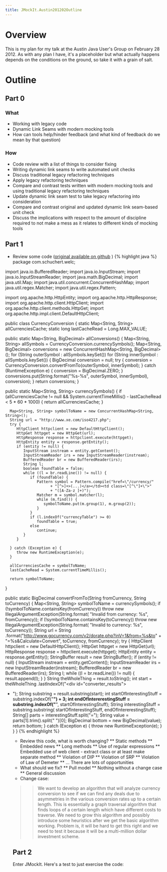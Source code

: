 ```yaml
---
title: JMockIt.Austin201202Outline
---
```

# Overview
This is my plan for my talk at the Austin Java User's Group on February 28 2012. As with any plan I have, it's a placeholder but what actually happens depends on the conditions on the ground, so take it with a grain of salt.

# Outline
## Part 0
### What
* Working with legacy code
* Dynamic Link Seams with modern mocking tools
* How can tools help/hinder feedback (and what kind of feedback do we mean by that question)
### How
* Code review with a list of things to consider fixing
* Writing dynamic link seams to write automated unit checks
* Discuss traditional legacy refactoring techniques
* Apply legacy refactoring techniques
* Compare and contrast tests written with modern mocking tools and using traditional legacy refactoring techniques
* Update dynamic link seam test to take legacy refactoring into consideration
* Compare and contrast original and updated dynamic link seam-based unit check
* Discuss the implications with respect to the amount of discipline required to not make a mess as it relates to different kinds of mocking tools
## Part 1
* Review some code ([original available on github](@https://github.com/schuchert/welc_examples_java_jmockit) )
{% highlight java %}
package com.schuchert.welc;

import java.io.BufferedReader;
import java.io.InputStream;
import java.io.InputStreamReader;
import java.math.BigDecimal;
import java.util.Map;
import java.util.concurrent.ConcurrentHashMap;
import java.util.regex.Matcher;
import java.util.regex.Pattern;

import org.apache.http.HttpEntity;
import org.apache.http.HttpResponse;
import org.apache.http.client.HttpClient;
import org.apache.http.client.methods.HttpGet;
import org.apache.http.impl.client.DefaultHttpClient;

public class CurrencyConversion {
   static Map<String, String> allCurrenciesCache;
   static long lastCacheRead = Long.MAX_VALUE;

   public static Map<String, BigDecimal> allConversions() {
      Map<String, String> allSymbols = CurrencyConversion.currencySymbols();
      Map<String, BigDecimal> conversions 
          = new ConcurrentHashMap<String, BigDecimal>();
      for (String outerSymbol : allSymbols.keySet())
         for (String innerSymbol : allSymbols.keySet()) {
            BigDecimal conversion = null;
            try {
               conversion = CurrencyConversion.convertFromTo(outerSymbol,
                     innerSymbol);
            } catch (RuntimeException e) {
               conversion = BigDecimal.ZERO;
            }
            conversions.put(String.format("%s-%s", outerSymbol, innerSymbol),
                  conversion);
         }
      return conversions;
   }

   public static Map<String, String> currencySymbols() {
      if (allCurrenciesCache != null
            && System.currentTimeMillis() - lastCacheRead < 5 * 60 * 1000) {
         return allCurrenciesCache;
      }

      Map<String, String> symbolToName = new ConcurrentHashMap<String, String>();
      String url = "http://www.xe.com/iso4217.php";
      try {
         HttpClient httpclient = new DefaultHttpClient();
         HttpGet httpget = new HttpGet(url);
         HttpResponse response = httpclient.execute(httpget);
         HttpEntity entity = response.getEntity();
         if (entity != null) {
            InputStream instream = entity.getContent();
            InputStreamReader irs = new InputStreamReader(instream);
            BufferedReader br = new BufferedReader(irs);
            String l;
            boolean foundTable = false;
            while ((l = br.readLine()) != null) {
               if (foundTable) {
                  Pattern symbol = Pattern.compile("href=\"/currency/"
                        + "[^>]+>(...)</a></td><td class=\"[^\"]+\">"
                        + "([A-Za-z ]+)");
                  Matcher m = symbol.matcher(l);
                  while (m.find()) {
                     symbolToName.put(m.group(1), m.group(2));
                  }
               }
               if (l.indexOf("currencyTable") >= 0)
                  foundTable = true;
               else
                  continue;
            }
         }

      } catch (Exception e) {
         throw new RuntimeException(e);
      }

      allCurrenciesCache = symbolToName;
      lastCacheRead = System.currentTimeMillis();

      return symbolToName;
   }

   public static BigDecimal convertFromTo(String fromCurrency,
         String toCurrency) {
      Map<String, String> symbolToName = currencySymbols();
      if (!symbolToName.containsKey(fromCurrency))
         throw new IllegalArgumentException(String.format(
               "Invalid from currency: %s", fromCurrency));
      if (!symbolToName.containsKey(toCurrency))
         throw new IllegalArgumentException(String.format(
               "Invalid to currency: %s", toCurrency));
      String url = String
            .format("http://www.gocurrency.com/v2/dorate.php?inV=1&from=%s&to" +
            		"=%s&Calculate=Convert",
                  toCurrency, fromCurrency);
      try {
         HttpClient httpclient = new DefaultHttpClient();
         HttpGet httpget = new HttpGet(url);
         HttpResponse response = httpclient.execute(httpget);
         HttpEntity entity = response.getEntity();
         StringBuffer result = new StringBuffer();
         if (entity != null) {
            InputStream instream = entity.getContent();
            InputStreamReader irs = new InputStreamReader(instream);
            BufferedReader br = new BufferedReader(irs);
            String l;
            while ((l = br.readLine()) != null) {
               result.append(l);
            }
         }
         String theWholeThing = result.toString();
         int start = theWholeThing
               .lastIndexOf("<div id=\"converter_results\"><ul><li>");
         String substring = result.substring(start);
         int startOfInterestingStuff = substring.indexOf("<b>") + 3;
         int endOfIntererestingStuff = substring.indexOf("</b>",
               startOfInterestingStuff);
         String interestingStuff = substring.substring(
               startOfInterestingStuff, endOfIntererestingStuff);
         String[] parts = interestingStuff.split("=");
         String value = parts[1].trim().split(" ")[0];
         BigDecimal bottom = new BigDecimal(value);
         return bottom;
      } catch (Exception e) {
         throw new RuntimeException(e);
      }
   }
}
{% endhighlight %}
* Review this code, what is worth changing?
** Static methods
** Embedded news
** Long methods
** Use of regular expressions
** Embedded use of web client - extract class or at least make separate method
** Violation of DIP
** Violation of SRP
** Violation of Law of Demeter
** ... There are lots of opportunities
* What should we fix?
** Pull model
** Nothing without a change case
** General discussion
* Change case:
>> We want to develop an algorithm that will analyze currency conversion to see if we can find any deals due to asymmetries in the various conversion rates up to a certain length. This is essentially a graph traversal algorithm that finds loops of a certain length which have different costs to traverse. We need to grow this algorithm and possibly introduce some heuristics after we get the basic algorithm working. Problem is, it will be hard to get this right and we need to test it because it will be a multi-million dollar investment scheme.
## Part 2
Enter JMockIt. Here's a test to just exercise the code:

